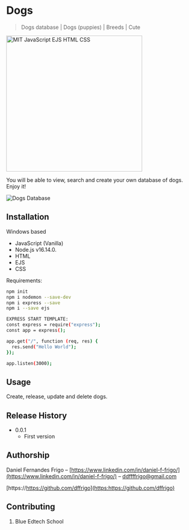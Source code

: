# Dogs
> Dogs database  | Dogs (puppies) | Breeds | Cute	


<img width="361" alt="MIT JavaScript EJS HTML CSS" src="https://user-images.githubusercontent.com/102762000/171069877-79fdb1b9-0e53-44cc-ba07-9bd06135d033.png">


You will be able to view, search and create your own database of dogs. Enjoy it!


![Dogs Database](https://user-images.githubusercontent.com/102762000/171069907-44af0c59-d99c-4582-876f-8199bc938c5f.png)


## Installation

Windows based
- JavaScript (Vanilla)
- Node.js v16.14.0.
- HTML
- EJS
- CSS

Requirements:
```sh
npm init
npm i nodemon --save-dev
npm i express --save
npm i --save ejs

EXPRESS START TEMPLATE:
const express = require("express");
const app = express();

app.get("/", function (req, res) {
  res.send("Hello World");
});

app.listen(3000);

```


## Usage

Create, release, update and delete dogs.


## Release History

* 0.0.1
    * First version


## Authorship

Daniel Fernandes Frigo – [https://www.linkedin.com/in/daniel-f-frigo/](https://www.linkedin.com/in/daniel-f-frigo/) – ddffffrigo@gmail.com

[https://https://github.com/dffrigo](https:https://github.com/dffrigo)


## Contributing

1. Blue Edtech School


<!-- Markdown link & img dfn's -->
